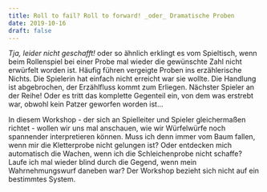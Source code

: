 ```yaml
---
title: Roll to fail? Roll to forward! _oder_ Dramatische Proben
date: 2019-10-16
draft: false
---
```

_Tja, leider nicht geschafft!_ oder so ähnlich erklingt es vom Spieltisch, wenn beim Rollenspiel bei einer Probe mal 
wieder die gewünschte Zahl nicht erwürfelt worden ist. Häufig führen vergeigte Proben ins erzählerische Nichts. Die 
Spielerin hat einfach nicht erreicht war sie wollte. Die Handlung ist abgebrochen, der Erzählfluss kommt zum Erliegen. 
Nächster Spieler an der Reihe! Oder es tritt das komplette Gegenteil ein, von dem was erstrebt war, obwohl kein Patzer 
geworfen worden ist... 

In diesem Workshop - der sich an Spielleiter und Spieler gleichermaßen richtet - wollen wir uns mal anschauen, wie wir 
Würfelwürfe noch spannender interpretieren können. Muss ich denn immer vom Baum fallen, wenn mir die Kletterprobe nicht 
gelungen ist? Oder entdecken mich automatisch die Wachen, wenn ich die Schleichenprobe nicht schaffe? Laufe ich mal 
wieder blind durch die Gegend, wenn mein Wahrnehmungswurf daneben war? Der Workshop bezieht sich nicht auf ein 
bestimmtes System. 

